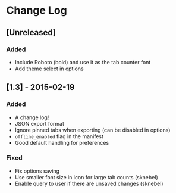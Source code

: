 # Change Log

## [Unreleased]
### Added
- Include Roboto (bold) and use it as the tab counter font
- Add theme select in options

## [1.3] - 2015-02-19
### Added
- A change log!
- JSON export format
- Ignore pinned tabs when exporting (can be disabled in options)
- `offline_enabled` flag in the manifest
- Good default handling for preferences

### Fixed
- Fix options saving
- Use smaller font size in icon for large tab counts (sknebel)
- Enable query to user if there are unsaved changes (sknebel)
